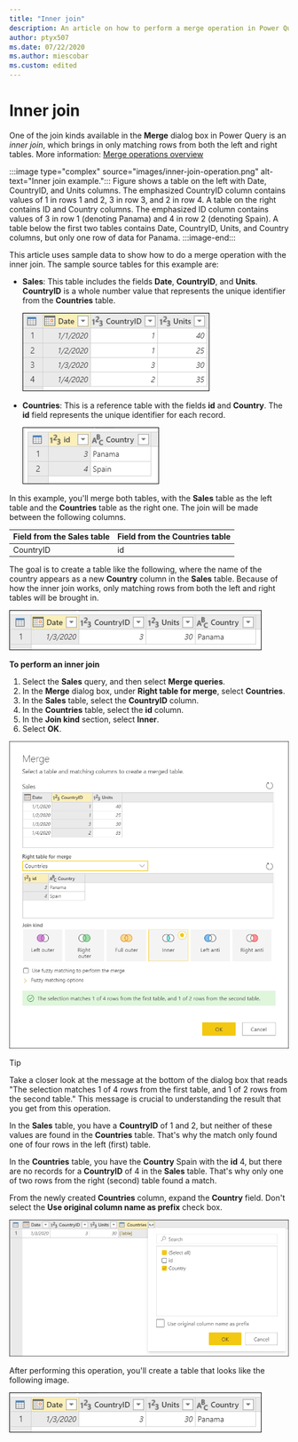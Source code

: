 ```yaml
---
title: "Inner join"
description: An article on how to perform a merge operation in Power Query using the Inner join kind. 
author: ptyx507
ms.date: 07/22/2020
ms.author: miescobar
ms.custom: edited
---
```


# Inner join

One of the join kinds available in the **Merge** dialog box in Power Query is an *inner join*, which brings in only matching rows from both the left and right tables. More information: [Merge operations overview](merge-queries-overview.md)

:::image type="complex" source="images/inner-join-operation.png" alt-text="Inner join example.":::
   Figure shows a table on the left with Date, CountryID, and Units columns. The emphasized CountryID column contains values of 1 in rows 1 and 2, 3 in row 3, and 2 in row 4. A table on the right contains ID and Country columns. The emphasized ID column contains values of 3 in row 1 (denoting Panama) and 4 in row 2 (denoting Spain). A table below the first two tables contains Date, CountryID, Units, and Country columns, but only one row of data for Panama. 
   :::image-end:::

This article uses sample data to show how to do a merge operation with the inner join. The sample source tables for this example are:

* **Sales**: This table includes the fields **Date**, **CountryID**, and **Units**. **CountryID** is a whole number value that represents the unique identifier from the **Countries** table.

   ![Sales table containing Date, CountryID, and Units columns, with CountryID set to 1 in rows 1 and 2, 3 in row 3, and 2 in row 4.](images/me-merge-operations-full-outer-join-sales-table.png "Sales table containing Date, CountryID, and Units columns, with CountryID set to 1 in rows 1 and 2, 3 in row 3, and 2 in row 4")

* **Countries**: This is a reference table with the fields **id** and **Country**. The **id** field represents the unique identifier for each record.

   ![Countries table with id set to 3 in row 1 and 4 in row 2 and Country set to Panama in row 1 and Spain in row 2.](images/me-merge-operations-inner-join-countries-table.png "Countries table with id set to 3 in row 1 and 4 in row 2 and Country set to Panama in row 1 and Spain in row 2")

In this example, you'll merge both tables, with the **Sales** table as the left table and the **Countries** table as the right one. The join will be made between the following columns.

|Field from the Sales table| Field from the Countries table|
|-----------|------------------|
|CountryID|id|

The goal is to create a table like the following, where the name of the country appears as a new **Country** column in the **Sales** table. Because of how the inner join works, only matching rows from both the left and right tables will be brought in.

![Inner join final table with Date, CountryID, Units, and Country column headers, and a single row of data for the country Panama.](images/me-merge-operations-inner-final-table.png "Inner join final table with Date, CountryID, Units, and Country column headers, and a single row of data for the country Panama")
<!--markdownlint-disable MD036-->
**To perform an inner join**
<!--markdownlint-enable MD036-->
1. Select the **Sales** query, and then select **Merge queries**.
2. In the **Merge** dialog box, under **Right table for merge**, select **Countries**.
3. In the **Sales** table, select the **CountryID** column.
4. In the **Countries** table, select the **id** column.
5. In the **Join kind** section, select **Inner**.
6. Select **OK**.

![Merge dialog box showing the results of following the previous inner join procedure.](images/me-merge-operations-inner-merge-window.png "Merge dialog box showing the results of following the previous inner join procedure")

>[!TIP]
>Take a closer look at the message at the bottom of the dialog box that reads "The selection matches 1 of 4 rows from the first table, and 1 of 2 rows from the second table." This message is crucial to understanding the result that you get from this operation. 

In the **Sales** table, you have a **CountryID** of 1 and 2, but neither of these values are found in the **Countries** table. That's why the match only found one of four rows in the left (first) table.

In the **Countries** table, you have the **Country** Spain with the **id** 4, but there are no records for a **CountryID** of 4 in the **Sales** table. That's why only one of two rows from the right (second) table found a match.

From the newly created **Countries** column, expand the **Country** field. Don't select the **Use original column name as prefix** check box.

![Expand table column for Country.](images/me-merge-operations-inner-expand-field.png "Expand table column for Country")

After performing this operation, you'll create a table that looks like the following image.

![Final table with Date, CountryID, Units, and Country column headers, and a single row of data for the country Panama.](images/me-merge-operations-inner-final-table-2.png "Final table with Date, CountryID, Units, and Country column headers, and a single row of data for the country Panama")
